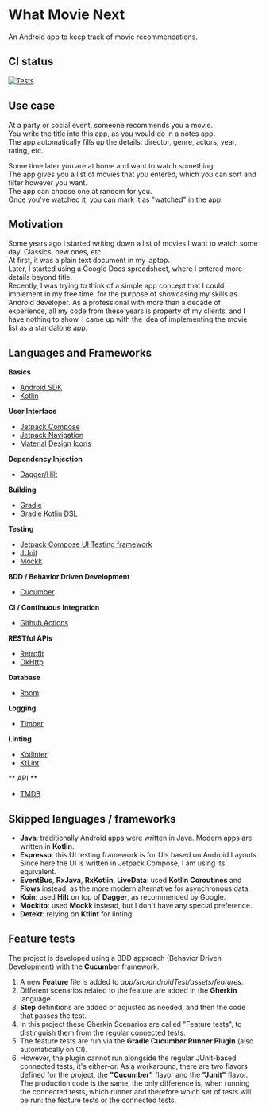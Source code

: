 What Movie Next
===============

An Android app to keep track of movie recommendations.

CI status
---------

[![Tests](https://github.com/ChrisJan00/what-movie-next/actions/workflows/android.yml/badge.svg)](https://github.com/ChrisJan00/what-movie-next/actions/workflows/android.yml)

Use case
--------

 At a party or social event, someone recommends you a movie.  
 You write the title into this app, as you would do in a notes app.  
 The app automatically fills up the details: director, genre, actors, year, rating, etc.  

 Some time later you are at home and want to watch something.  
 The app gives you a list of movies that you entered, which you can sort and filter however you want.  
 The app can choose one at random for you.  
 Once you've watched it, you can mark it as "watched" in the app.  


Motivation
----------

Some years ago I started writing down a list of movies I want to watch some day. Classics, new ones, etc.  
At first, it was a plain text document in my laptop.  
Later, I started using a Google Docs spreadsheet, where I entered more details beyond title.  
Recently, I was trying to think of a simple app concept that I could implement in my free time, for the purpose of showcasing my skills as Android developer. As a professional with more than a decade of experience, all my code from these years is property of my clients, and I have nothing to show.
I came up with the idea of implementing the movie list as a standalone app.  

Languages and Frameworks
------------------------

**Basics**

 * [Android SDK](https://developer.android.com/)
 * [Kotlin](https://kotlinlang.org/)

**User Interface**

 * [Jetpack Compose](https://developer.android.com/develop/ui/compose) 
 * [Jetpack Navigation](https://developer.android.com/jetpack/androidx/releases/navigation)
 * [Material Design Icons](https://fonts.google.com/icons)

**Dependency Injection**

 * [Dagger/Hilt](https://dagger.dev/hilt/) 

**Building**

 * [Gradle](https://gradle.org/)
 * [Gradle Kotlin DSL](https://kotlinlang.org/docs/gradle.html)

**Testing**

 * [Jetpack Compose UI Testing framework](https://developer.android.com/develop/ui/compose/testing)
 * [JUnit](https://junit.org/)
 * [Mockk](https://mockk.io/) 

**BDD / Behavior Driven Development**
  
 * [Cucumber](https://cucumber.io/)
  
**CI / Continuous Integration**

 * [Github Actions](https://docs.github.com/en/actions)

**RESTful APIs**

 * [Retrofit](https://square.github.io/retrofit/)
 * [OkHttp](https://square.github.io/okhttp/)

**Database**

 * [Room](https://developer.android.com/jetpack/androidx/releases/room)

**Logging**

 * [Timber](https://github.com/JakeWharton/timber)

**Linting**

 * [Kotlinter](https://github.com/jeremymailen/kotlinter-gradle)
 * [KtLint](https://pinterest.github.io/ktlint/latest/)

** API **
 
 * [TMDB](https://www.themoviedb.org/)
 
Skipped languages / frameworks
------------------------------

 * **Java**: traditionally Android apps were written in Java. Modern apps are written in **Kotlin**.
 * **Espresso**: this UI testing framework is for UIs based on Android Layouts. Since here the UI is written in Jetpack Compose, I am using its equivalent.
 * **EventBus**, **RxJava**, **RxKotlin**, **LiveData**: used **Kotlin Coroutines** and **Flows** instead, as the more modern alternative for asynchronous data.
 * **Koin**: used **Hilt** on top of **Dagger**, as recommended by Google.
 * **Mockito**: used **Mockk** instead, but I don't have any special preference. 
 * **Detekt**: relying on **Ktlint** for linting.


Feature tests
-------------

The project is developed using a BDD approach (Behavior Driven Development) with the **Cucumber** framework. 

 1. A new **Feature** file is added to *app/src/androidTest/assets/features*.
 2. Different scenarios related to the feature are added in the **Gherkin** language.
 3. **Step** definitions are added or adjusted as needed, and then the code that passes the test.
 4. In this project these Gherkin Scenarios are called "Feature tests", to distinguish them from the regular connected tests.
 5. The feature tests are run via the **Gradle Cucumber Runner Plugin** (also automatically on CI). 
 6. However, the plugin cannot run alongside the regular JUnit-based connected tests, it's either-or. As a workaround, there are two flavors defined for the project, the **"Cucumber"** flavor and the **"Junit"** flavor. The production code is the same, the only difference is, when running the connected tests, which runner and therefore which set of tests will be run: the feature tests or the connected tests.
